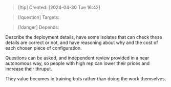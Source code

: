 
>[!tip] Created: [2024-04-30 Tue 16:42]

>[!question] Targets: 

>[!danger] Depends: 

Describe the deployment details, have some isolates that can check these details are correct or not, and have reasoning about why and the cost of each chosen piece of configuration.

Questions can be asked, and independent review provided in a near autonomous way, so people with high rep can lower their prices and increase their thruput.

They value becomes in training bots rather than doing the work themselves.